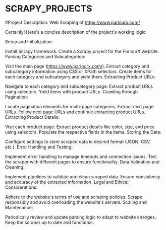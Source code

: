 # SCRAPY_PROJECTS

#Project Description: Web Scraping of https://www.parlourx.com/


Certainly! Here's a concise description of the project's working logic:

Setup and Initialization:

Install Scrapy framework.
Create a Scrapy project for the ParlourX website.
Parsing Categories and Subcategories:

Visit the main page (https://www.parlourx.com/).
Extract category and subcategory information using CSS or XPath selectors.
Create items for each category and subcategory and yield them.
Extracting Product URLs:

Navigate to each category and subcategory page.
Extract product URLs using selectors.
Yield items with product URLs.
Crawling through Pagination:

Locate pagination elements for multi-page categories.
Extract next page URLs.
Follow next page URLs and continue extracting product URLs.
Extracting Product Details:

Visit each product page.
Extract product details like color, size, and price using selectors.
Populate the respective fields in the items.
Storing the Data:

Configure settings to store scraped data in desired format (JSON, CSV, etc.).
Error Handling and Testing:

Implement error handling to manage timeouts and connection issues.
Test the scraper with different pages to ensure functionality.
Data Validation and Cleaning:

Implement pipelines to validate and clean scraped data.
Ensure consistency and accuracy of the extracted information.
Legal and Ethical Considerations:

Adhere to the website's terms of use and scraping policies.
Scrape responsibly and avoid overloading the website's servers.
Scaling and Maintenance:

Periodically review and update parsing logic to adapt to website changes.
Keep the scraper up to date and functional.
